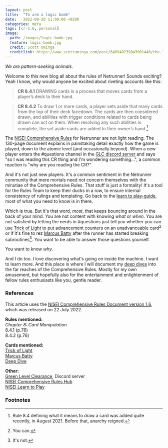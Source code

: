```yaml
---
layout: post
title:  "To arm a logic bomb"
date:   2022-09-20 11:00:00 +0200
categories: meta
tags: [cr-1.6, personal]
image:
  path: /images/logic-bomb.jpg
  feature: logic-bomb.jpg
  credit: Scott Uminga
  creditlink: https://www.scottuminga.com/post/648948239843901440/the-logic-bomb-alt-art-alt-art-for-logic-bomb
---
```


*We are pattern-seeking animals.*

Welcome to this new blog all about the rules of Netrunner! Sounds exciting? Yeah I know, why would anyone be excited about riveting accounts like this:

> **CR 8.4.1** DRAWING cards is a process that moves cards from a player’s deck to their hand.

> **CR 8.4.2** To draw 1 or more cards, a player sets aside that many cards from the top of their deck
facedown. The cards are then considered drawn, and abilities with trigger conditions
related to cards being drawn can act on them. When resolving any such abilities is
complete, the set aside cards are added to their owner’s hand.[^1]

The [NISEI Comprehensive Rules](https://nisei.net/rules/comp-rules/) for Netrunner are not light reading. The 130-page document explains in painstaking detail exactly how the game is played, down to the atomic level (and occasionally beyond). When a new player enters the #questions channel in the [GLC discord server](https://discord.gg/glc) and says "so I was reading this CR thing and I'm wondering something...", a common reaction is "why are you reading the CR?"

And it's not just new players. It's a common sentiment in the Netrunner community that mere mortals need not concern themselves with the minutiae of the Comprehensive Rules. That stuff is just a formality! It's a tool for the Rules Team to keep their ducks in a row, to ensure internal consistency of rulings and templating. Go back to the [learn to play-guide](https://nisei.net/players/learn-to-play/), most of what you need to know is in there.

Which is true. But it's that word, *most*, that keeps bouncing around in the back of your mind. You are not content with knowing *what* or *when*. You are not satisfied by letting the nerds in #questions just tell you whether you can use [Trick of Light](https://netrunnerdb.com/en/card/31058) to put advancement counters on an unadvanceable card[^2] or if it's fine to rez [Marcus Batty](https://netrunnerdb.com/en/card/08074) after the runner has started breaking subroutines[^3]. You want to be able to answer those questions yourself.

You want to know *why*.

And I do too. I love discovering what's going on inside the machine. I want to learn more. And this place is where I will document my [deep dives](https://netrunnerdb.com/en/card/33022) into the far reaches of the Comprehensive Rules. Mostly for my own amusement, but hopefully also for the entertainment and enlightenment of fellow rules enthusiasts like you, gentle reader.

### References
This article uses the [NISEI Comprehensive Rules Document version 1.6](https://nisei.net/wp-content/uploads/2022/07/NISEI-Comprehensive-Rules-v1.6-Clean.pdf), which was released on 22 July 2022.

**Rules mentioned:**  
*Chapter 8: Card Manipulation*  
8.4.1 (p.76)  
8.4.2 (p.76)

**Cards mentioned:**  
[Trick of Light](https://netrunnerdb.com/en/card/31058)  
[Marcus Batty](https://netrunnerdb.com/en/card/08074)  
[Deep Dive](https://netrunnerdb.com/en/card/33022)

**Other:**  
[Green Level Clearance](https://discord.gg/glc), Discord server  
[NISEI Comprehensive Rules Hub](https://nisei.net/rules/comp-rules/)  
[NISEI Learn to Play](https://nisei.net/players/learn-to-play/)

### Footnotes
[^1]: Rule 8.4 defining what it means to draw a card was added quite recently, in August 2021. Before that, anarchy reigned.
[^2]: You can.
[^3]: It's not.
